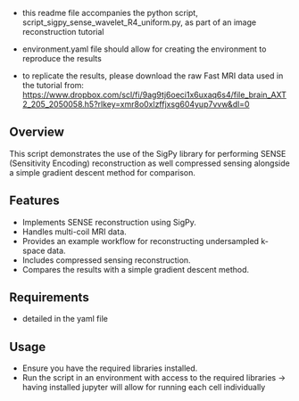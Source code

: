 - this readme file accompanies the python script, script_sigpy_sense_wavelet_R4_uniform.py, as part of an image reconstruction tutorial

- environment.yaml file should allow for creating the environment to reproduce the results

- to replicate the results, please download the raw Fast MRI data used in the tutorial from:
https://www.dropbox.com/scl/fi/9ag9tj6oeci1x6uxaq6s4/file_brain_AXT2_205_2050058.h5?rlkey=xmr8o0xlzffjxsg604yup7vvw&dl=0

## Overview
This script demonstrates the use of the SigPy library for performing SENSE (Sensitivity Encoding) 
reconstruction as well compressed sensing alongside a simple gradient descent method for comparison.

## Features
- Implements SENSE reconstruction using SigPy.
- Handles multi-coil MRI data.
- Provides an example workflow for reconstructing undersampled k-space data.
- Includes compressed sensing reconstruction.
- Compares the results with a simple gradient descent method.

## Requirements
- detailed in the yaml file

## Usage
- Ensure you have the required libraries installed.
- Run the script in an environment with access to the required libraries
  -> having installed jupyter will allow for running each cell individually

